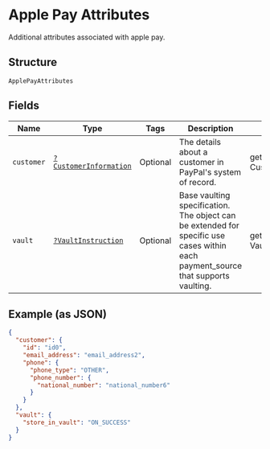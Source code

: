 
# Apple Pay Attributes

Additional attributes associated with apple pay.

## Structure

`ApplePayAttributes`

## Fields

| Name | Type | Tags | Description | Getter | Setter |
|  --- | --- | --- | --- | --- | --- |
| `customer` | [`?CustomerInformation`](../../doc/models/customer-information.md) | Optional | The details about a customer in PayPal's system of record. | getCustomer(): ?CustomerInformation | setCustomer(?CustomerInformation customer): void |
| `vault` | [`?VaultInstruction`](../../doc/models/vault-instruction.md) | Optional | Base vaulting specification. The object can be extended for specific use cases within each payment_source that supports vaulting. | getVault(): ?VaultInstruction | setVault(?VaultInstruction vault): void |

## Example (as JSON)

```json
{
  "customer": {
    "id": "id0",
    "email_address": "email_address2",
    "phone": {
      "phone_type": "OTHER",
      "phone_number": {
        "national_number": "national_number6"
      }
    }
  },
  "vault": {
    "store_in_vault": "ON_SUCCESS"
  }
}
```

